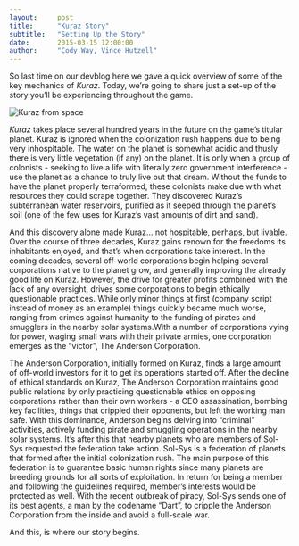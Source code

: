 ```yaml
---
layout:     post
title:      "Kuraz Story"
subtitle:   "Setting Up the Story"
date:       2015-03-15 12:00:00
author:     "Cody Way, Vince Hutzell"
---
```


<p>So last time on our devblog here we gave a quick overview of some of the key mechanics of <i>Kuraz</i>. Today, we’re going to share just a set-up of the story you’ll be experiencing throughout the game.</p>

<!-- <img src="{{ site.baseurl }}/img/Kuraz_Planet_View.png" alt="Kuraz from space"> -->
<img style="margin: 0 auto" src="{{ site.baseurl }}/img/Kuraz_Planet_View.png" alt="Kuraz from space">


<p><i>Kuraz</i> takes place several hundred years in the future on the game’s titular planet. Kuraz is ignored when the colonization rush happens due to being very inhospitable. The water on the planet is somewhat acidic and thusly there is very little vegetation (if any) on the planet. It is only when a group of colonists - seeking to live a life with literally zero government interference - use the planet as a chance to truly live out that dream. Without the funds to have the planet properly terraformed, these colonists make due with what resources they could scrape together. They discovered Kuraz’s subterranean water reservoirs, purified as it seeped through the planet’s soil (one of the few uses for Kuraz’s vast amounts of dirt and sand).</p>

<p>And this discovery alone made Kuraz… not hospitable, perhaps, but livable. Over the course of three decades, Kuraz gains renown for the freedoms its inhabitants enjoyed, and that’s when corporations take interest. In the coming decades, several off-world corporations begin helping several corporations native to the planet grow, and generally improving the already good life on Kuraz. However, the drive for greater profits combined with the lack of any oversight, drives some corporations to begin ethically questionable practices. While only minor things at first (company script instead of money as an example) things quickly became much worse, ranging from crimes against humanity to the funding of pirates and smugglers in the nearby solar systems.With a number of corporations vying for power, waging small wars with their private armies, one corporation emerges as the “victor”, The Anderson Corporation.</p>

<p>The Anderson Corporation, initially formed on Kuraz, finds a large amount of off-world investors for it to get its operations started off. After the decline of ethical standards on Kuraz, The Anderson Corporation maintains good public relations by only practicing questionable ethics on opposing corporations rather than their own workers - a CEO assassination, bombing key facilities, things that crippled their opponents, but left the working man safe. With this dominance, Anderson begins delving into “criminal” activities, actively funding pirate and smuggling operations in the nearby solar systems. It’s after this that nearby planets who are members of Sol-Sys requested the federation take action. Sol-Sys is a federation of planets that formed after the initial colonization rush. The main purpose of this federation is to guarantee basic human rights since many planets are breeding grounds for all sorts of exploitation. In return for being a member and following the guidelines required, member’s interests would be protected as well. With the recent outbreak of piracy, Sol-Sys sends one of its best agents, a man by the codename “Dart”, to cripple the Anderson Corporation from the inside and avoid a full-scale war.</p>

<p>And this, is where our story begins.</p>
